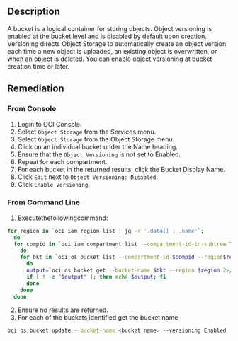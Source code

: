 ## Description

A bucket is a logical container for storing objects. Object versioning is enabled at the bucket level and is disabled by default upon creation. Versioning directs Object Storage to automatically create an object version each time a new object is uploaded, an existing object is overwritten, or when an object is deleted. You can enable object versioning at bucket creation time or later.

## Remediation

### From Console


1. Login to OCI Console.
2. Select `Object Storage` from the Services menu.
3. Select `Object Storage` from the Object Storage menu.
4. Click on an individual bucket under the Name heading.
5. Ensure that the `Object Versioning` is not set to Enabled.
6. Repeat for each compartment.
7. For each bucket in the returned results, click the Bucket Display Name.
8. Click `Edit` next to `Object Versioning: Disabled`.
9. Click `Enable Versioning`.

### From Command Line

1. Executethefollowingcommand:

```bash
for region in `oci iam region list | jq -r '.data[] | .name'`;
  do
  for compid in `oci iam compartment list --compartment-id-in-subtree TRUE 2>/dev/null | jq -r '.data[] | .id'`
    do
    for bkt in `oci os bucket list --compartment-id $compid --region$region 2>/dev/null | jq -r '.data[] | .name'`
      do
      output=`oci os bucket get --bucket-name $bkt --region $region 2>/dev/null | jq -r '.data | select(."versioning" == "Disabled").name'`
      if [ ! -z "$output" ]; then echo $output; fi
      done
    done
  done
```

2. Ensure no results are returned.
3. For each of the buckets identified get the bucket name

```bash
oci os bucket update --bucket-name <bucket name> --versioning Enabled
```